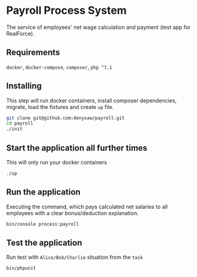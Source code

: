 # Payroll Process System
The service of employees' net wage calculation and payment (test app for RealForce).

## Requirements
`docker`, `docker-compose`, `composer`, `php ^7.1`

## Installing
This step will run docker containers, install composer dependencies, migrate, load the fixtures and create `up` file.
```bash
git clone git@github.com:denysaw/payroll.git
cd payroll
./init
```

## Start the application all further times
This will only run your docker containers
```bash
./up
```

## Run the application
Executing the command, which pays calculated net salaries to all employees with a clear bonus/deduction explanation.
```bash
bin/console process:payroll
```

## Test the application
Run test with `Alice/Bob/Charlie` situation from the `task`
```bash
bin/phpunit
```